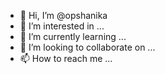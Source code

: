 - 👋 Hi, I’m @opshanika
- 👀 I’m interested in ...
- 🌱 I’m currently learning ...
- 💞️ I’m looking to collaborate on ...
- 📫 How to reach me ...

<!---
opshanika/opshanika is a ✨ special ✨ repository because its `README.md` (this file) appears on your GitHub profile.
You can click the Preview link to take a look at your changes.
--->
